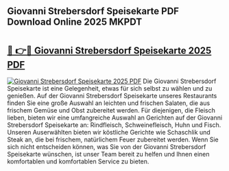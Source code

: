 ## Giovanni Strebersdorf Speisekarte PDF Download Online 2025 MKPDT

# <h2><a href="http://gc76bm.nevu.top/?p=Giovanni+Strebersdorf+Speisekarte">🔗 👉🔴 Giovanni Strebersdorf Speisekarte 2025 PDF</a></h2>

[![Giovanni Strebersdorf Speisekarte 2025 PDF](https://i.imgur.com/dBaPXMq.png)](http://gc76bm.nevu.top/?p=Giovanni+Strebersdorf+Speisekarte)
Die Giovanni Strebersdorf Speisekarte ist eine Gelegenheit, etwas für sich selbst zu wählen und zu genießen. Auf der Giovanni Strebersdorf Speisekarte unseres Restaurants finden Sie eine große Auswahl an leichten und frischen Salaten, die aus frischem Gemüse und Obst zubereitet werden. Für diejenigen, die Fleisch lieben, bieten wir eine umfangreiche Auswahl an Gerichten auf der Giovanni Strebersdorf Speisekarte an: Rindfleisch, Schweinefleisch, Huhn und Fisch. Unseren Auserwählten bieten wir köstliche Gerichte wie Schaschlik und Steak an, die bei frischem, natürlichem Feuer zubereitet werden. Wenn Sie sich nicht entscheiden können, was Sie von der Giovanni Strebersdorf Speisekarte wünschen, ist unser Team bereit zu helfen und Ihnen einen komfortablen und komfortablen Service zu bieten.
